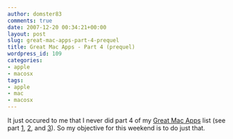 ```yaml
---
author: domster83
comments: true
date: 2007-12-20 00:34:21+00:00
layout: post
slug: great-mac-apps-part-4-prequel
title: Great Mac Apps - Part 4 (prequel)
wordpress_id: 109
categories:
- apple
- macosx
tags:
- apple
- mac
- macosx
---
```


It just occured to me that I never did part 4 of my [Great Mac Apps](http://domster83.wordpress.com/2007/03/06/great-apps-i-use/) list (see part [1](http://domster83.wordpress.com/2007/03/07/great-mac-apps-indepth-part-1/), [2](http://domster83.wordpress.com/2007/03/14/great-mac-apps-indepth-part-2/), and [3](http://domster83.wordpress.com/2007/06/14/great-mac-apps-indepth-part-3/)). So my objective for this weekend is to do just that.		
